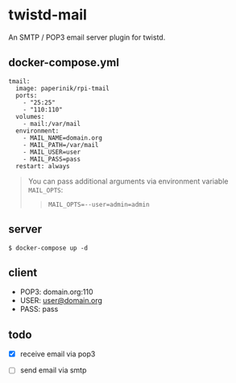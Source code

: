 twistd-mail
===========

An SMTP / POP3 email server plugin for twistd.

## docker-compose.yml

```
tmail:
  image: paperinik/rpi-tmail
  ports:
    - "25:25"
    - "110:110"
  volumes:
    - mail:/var/mail
  environment:
    - MAIL_NAME=domain.org
    - MAIL_PATH=/var/mail
    - MAIL_USER=user
    - MAIL_PASS=pass
  restart: always
```

> You can pass additional arguments via environment variable `MAIL_OPTS`:
>> `MAIL_OPTS=--user=admin=admin`

## server

```
$ docker-compose up -d
```

## client

- POP3: domain.org:110
- USER: user@domain.org
- PASS: pass

## todo

- [x] receive email via pop3
- [ ] send email via smtp


